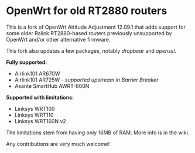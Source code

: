 OpenWrt for old RT2880 routers
==============================

This is a fork of OpenWrt Attitude Adjustment 12.09.1 that adds support for
some older Ralink RT2880-based routers previously unsupported by OpenWrt and/or
other alternative firmware.

This fork also updates a few packages, notably _dropbear_ and _openssl_.

**Fully supported:**

- Airlink101 AR670W
- Airlink101 AR725W - _supported upstream in Barrier Breaker_
- Asante SmartHub AWRT-600N

**Supported with limitations:**

- Linksys WRT100
- Linksys WRT110
- Linksys WRT160N v2

The limitations stem from having only 16MB of RAM. More info is in the wiki.

Any contributions are very much welcome!

